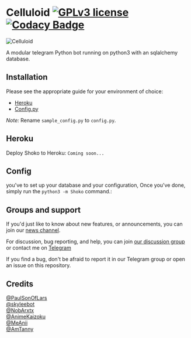 # Celluloid [![GPLv3 license](https://img.shields.io/badge/License-GPLv3-blue.svg)](http://perso.crans.org/besson/LICENSE.html) [![Codacy Badge](https://app.codacy.com/project/badge/Grade/cc5eb52c903342e19c309e11df942495)](https://www.codacy.com/gh/gizmostuffin/Shoko/dashboard?utm_source=github.com&amp;utm_medium=referral&amp;utm_content=gizmostuffin/Shoko&amp;utm_campaign=Badge_Grade)

![Celluloid](https://images.unsplash.com/photo-1589973033042-acd254cb2283?ixlib=rb-1.2.1&ixid=eyJhcHBfaWQiOjEyMDd9&auto=format&fit=crop&w=1534&q=80)


A modular telegram Python bot running on python3 with an sqlalchemy database.

## Installation
Please see the appropriate guide for your environment of choice:
* [Heroku](#heroku)
* [Config.py](#config)

*Note:* Rename `sample_config.py` to `config.py`.

## Heroku
Deploy Shoko to Heroku:
`Coming soon...`

## Config
you've to set up your database and your configuration, Once you've done, simply run the `python3 -m Shoko` command.:

## Groups and support

If you'd just like to know about new features, or announcements, you can join our [news channel](https://t.me/Thegreatsuraj).

For discussion, bug reporting, and help, you can join [our discussion group](https://t.me/Shokosupport) or contact me on [Telegram](https://t.me/Am_Suraj)

If you find a bug, don't be afraid to report it in our Telegram group or open an issue on this repository.

## Credits
[@PaulSonOfLars](https://github.com/PaulSonOfLars/tgbot) <br>
[@skyleebot](https://github.com/SensiPeeps/skyleebot) <br>
[@NobArxtx](https://github.com/NobArxtx) <br>
[@AnimeKaizoku](https://github.com/AnimeKaizoku/SaitamaRobot) <br>
[@MeAnii](https://github.com/meanii) <br>
[@AmTanny](https://github.com/AmTanny) 
